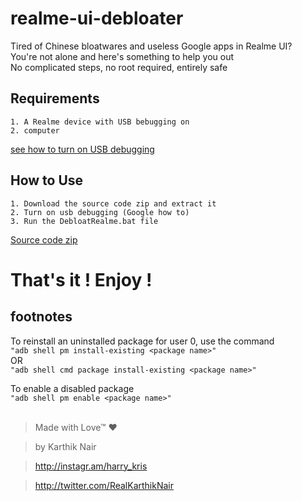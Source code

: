 # realme-ui-debloater

Tired of Chinese bloatwares and useless Google apps in Realme UI? <br>
You're not alone and here's something to help you out<br>
No complicated steps, no root required, entirely safe<br>

## Requirements 

`1. A Realme device with USB bebugging on `  
`2. computer`

[see how to turn on USB debugging](https://telegra.ph/How-to-turn-USB-Debugging-ON-on-a-realmeoppooneplus-device-08-13)

## How to Use

`1. Download the source code zip and extract it`  
`2. Turn on usb debugging (Google how to)`  
`3. Run the DebloatRealme.bat file`  

[Source code zip](https://github.com/realKarthikNair/realme-ui-debloater/releases)
# That's it ! Enjoy !

## footnotes

To reinstall an uninstalled package for user 0, use the command  
`"adb shell pm install-existing <package name>"`  
OR  
`"adb shell cmd package install-existing <package name>"`  

To enable a disabled package  
`"adb shell pm enable <package name>"`  
<br>
>Made with Love™ ❤️

>by Karthik Nair 

>http://instagr.am/harry_kris 

>http://twitter.com/RealKarthikNair

